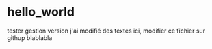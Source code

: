 # hello_world
tester gestion version
j'ai modifié des textes ici, modifier ce fichier sur githup
blablabla
